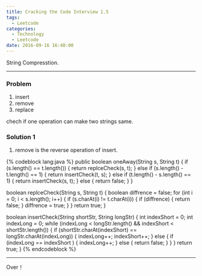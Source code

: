 ```yaml
---
title: Cracking the Code Interview 1.5
tags:
  - Leetcode
categories:
  - Technology
  - Leetcode
date: 2016-09-16 16:40:00
---
```


String Compresstion.

<!-- more -->

***

### Problem
1. insert
2. remove
3. replace

chech if one operation can make two strings same.

### Solution 1
1. remove is the reverse operation of insert.

{% codeblock lang:java  %}
public boolean oneAway(String s, String t) {
	if (s.length() == t.length()) {
		return replceCheck(s, t);
	} else if (s.length() - t.length() == 1) {
		return insertCheck(t, s);
	} else if (t.length() - s.length() == 1) {
		return insertCheck(s, t);
	} else {
		return false;
	}
}

boolean replceCheck(String s, String t) {
	boolean diffrence = false;
	for (int i = 0; i < s.length(); i++) {
		if (s.charAt(i) != t.charAt(i)) {
			if (diffrence) {
				return false;
			}
			diffrence = true;
		}
	}
	return true;
}

boolean insertCheck(String shortStr, String longStr) {
	int indexShort = 0;
	int indexLong = 0;
	while (indexLong < longStr.length() && indexShort < shortStr.length()) {
		if (shortStr.charAt(indexShort) == longStr.charAt(indexLong)) {
			indexLong++;
			indexShort++;
		} else {
			if (indexLong == indexShort ) {
				indexLong++;
			} else {
				return false;
			}
		}
	}
	return true;
}
{% endcodeblock %}



***

Over！
